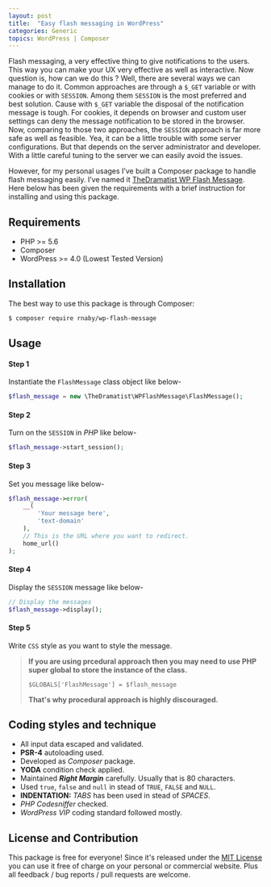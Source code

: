 ```yaml
---
layout: post
title:  "Easy flash messaging in WordPress"
categories: Generic
topics: WordPress | Composer
---
```


Flash messaging, a very effective thing to give notifications to the users. This way you can make your UX very effective as well as interactive. Now question is, how can we do this ? Well, there are several ways we can manage to do it. Common approaches are through a `$_GET` variable or with cookies or with `SESSION`. Among them `SESSION` is the most preferred and best solution. Cause with `$_GET` variable the disposal of the notification message is tough. For cookies, it depends on browser and custom user settings can deny the message notification to be stored in the browser. Now, comparing to those two approaches, the `SESSION` approach is far more safe as well as feasible. Yea, it can be a little trouble with some server configurations. But that depends on the server administrator and developer. With a little careful tuning to the server we can easily avoid the issues.

However, for my personal usages I’ve built a Composer package to handle flash messaging easily. I’ve named it [TheDramatist WP Flash Message](https://github.com/rnaby/wp-flash-message). Here below has been given the requirements with a brief instruction for installing and using this package. 


## Requirements
- PHP >= 5.6
- Composer
- WordPress >= 4.0 (Lowest Tested Version)

## Installation

The best way to use this package is through Composer:

```BASH
$ composer require rnaby/wp-flash-message
```

## Usage
#### Step 1
Instantiate the `FlashMessage` class object like below-

```php
$flash_message = new \TheDramatist\WPFlashMessage\FlashMessage();
```

#### Step 2
Turn on the `SESSION` in *PHP* like below-

```php
$flash_message->start_session();
```

#### Step 3
Set you message like below-

```php
$flash_message->error(
    __(
        'Your message here',
        'text-domain'
    ),
    // This is the URL where you want to redirect.
    home_url()
);
```

#### Step 4
Display the `SESSION` message like below-

```php
// Display the messages
$flash_message->display();
```

#### Step 5
Write `CSS` style as you want to style the message.

> **If you are using prcedural approach then you may need to use PHP super global to store the instance of the class.**
> 
> ```
> $GLOBALS['FlashMessage'] = $flash_message
> ```
> 
> **That's why procedural approach is highly discouraged.**

## Coding styles and technique
* All input data escaped and validated.
* **PSR-4** autoloading used.
* Developed as *Composer* package.
* **YODA** condition check applied.
* Maintained ***Right Margin*** carefully. Usually that is 80 characters.
* Used `true`, `false` and `null` in stead of `TRUE`, `FALSE` and `NULL`.
* **INDENTATION:** *TABS* has been used in stead of *SPACES*.
* *PHP Codesniffer* checked.
* *WordPress VIP* coding standard followed mostly.

## License and Contribution

This package is free for everyone! Since it's released under the [MIT License](https://github.com/rnaby/wp-flash-message/blob/master/LICENSE) you can use it free of charge on your personal or commercial website. Plus all feedback / bug reports / pull requests are welcome.
